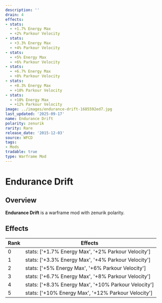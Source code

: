 ```yaml
---
description: ''
drain: 4
effects:
- stats:
  - +1.7% Energy Max
  - +2% Parkour Velocity
- stats:
  - +3.3% Energy Max
  - +4% Parkour Velocity
- stats:
  - +5% Energy Max
  - +6% Parkour Velocity
- stats:
  - +6.7% Energy Max
  - +8% Parkour Velocity
- stats:
  - +8.3% Energy Max
  - +10% Parkour Velocity
- stats:
  - +10% Energy Max
  - +12% Parkour Velocity
image: ../images/endurance-drift-1685592ed7.jpg
last_updated: '2025-09-17'
name: Endurance Drift
polarity: zenurik
rarity: Rare
release_date: '2015-12-03'
source: WFCD
tags:
- Mods
tradable: true
type: Warframe Mod
---
```


# Endurance Drift

## Overview

**Endurance Drift** is a warframe mod with zenurik polarity.

## Effects

| Rank | Effects |
|------|----------|
| 0 | stats: ['+1.7% Energy Max', '+2% Parkour Velocity'] |
| 1 | stats: ['+3.3% Energy Max', '+4% Parkour Velocity'] |
| 2 | stats: ['+5% Energy Max', '+6% Parkour Velocity'] |
| 3 | stats: ['+6.7% Energy Max', '+8% Parkour Velocity'] |
| 4 | stats: ['+8.3% Energy Max', '+10% Parkour Velocity'] |
| 5 | stats: ['+10% Energy Max', '+12% Parkour Velocity'] |

